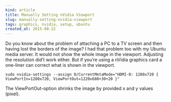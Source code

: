 ```yaml
---
kind: article
title: Manually Setting nVidia Viewport
slug: manually-setting-nvidia-viewport
tags: graphics, nvidia, setup, ubuntu
created_at: 2015-08-22
---
```


Do you know about the problem of attaching a PC to a TV screen and then having lost
the borders of the image? I had that problem too with my Ubuntu media server.
It would not show the whole image in the viewport. Adjusting the resolution did’t
work either. But if you’re using a nVidia graphics card a one-liner can correct what is
shown in the viewport.

    sudo nvidia-settings --assign 0/CurrentMetaMode="HDMI-0: 1280x720 { ViewPortIn=1280x720, ViewPortOut=1220x680+30+20 }"

The ViewPortOut-option shrinks the image by provided x and y values (pixel).
